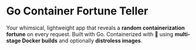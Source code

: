 # Go Container Fortune Teller

Your whimsical, lightweight app that reveals a **random containerization fortune** on every request. Built with Go. Containerized with 💙 using **multi-stage Docker builds** and optionally **distroless images**.
